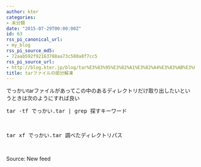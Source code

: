 ```yaml
---
author: kter
categories:
- 未分類
date: "2015-07-29T00:00:00Z"
id: 63
rss_pi_canonical_url:
- my_blog
rss_pi_source_md5:
- 72aab592f92163788aa73c580a8f7cc5
rss_pi_source_url:
- http://blog.kter.jp/blog/tar%E3%83%95%E3%82%A1%E3%82%A4%E3%83%AB%E3%81%AE%E9%83%A8%E5%88%86%E8%A7%A3%E5%87%8D/
title: tarファイルの部分解凍
---
```

でっかいtarファイルがあってこの中のあるディレクトリだけ取り出したいというときは次のようにすれば良い

<pre class="lang:default decode:true">tar -tf でっかい.tar | grep 探すキーワード</pre>

&nbsp;

<pre class="lang:default decode:true">tar xf でっかい.tar 調べたディレクトリパス</pre>

&nbsp;

Source: New feed